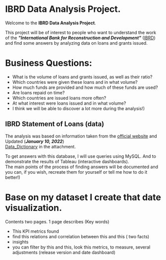 
# IBRD Data Analysis Project.
Welcome to the __IBRD Data Analysis Project__.  

This project will be of interest to people who want to understand the work of the ___"International Bank for Reconstruction and Development"___ ([IBRD](https://en.wikipedia.org/wiki/International_Bank_for_Reconstruction_and_Development)) and find some answers by analyzing data on loans and grants issued.

# Business Questions:
* What is the volume of loans and grants issued, as well as their ratio?
* Which countries were given these loans and in what volume?
* How much funds are provided and how much of these funds are used?
* Are loans repaid on time?
* Which countries are issued loans more often?
* At what interest were loans issued and in what volume?
* I think we will be able to discover a lot more during the analysis!)

 
## IBRD Statement of Loans (data)
The analysis was based on information taken from the [official website](https://finances.worldbank.org/Loans-and-Credits/IBRD-Statement-of-Loans-Latest-Available-Snapshot/sfv5-tf7p) and Updated (___January 10, 2022___)  
[Data_Dictionary](Data_Dictionary_-_IBRD_Statement_of_Loans_and_IDA_Statement_of_Credits_and_Grants.pdf) in the attachment.

To get answers with this database, I will use queries using MySQL. And to demonstrate the results of Tableau (interactive dashboards).  
The main points of the process of finding answers will be documented and you can, if you wish, recreate them for yourself or tell me how to do it better!)

# Base on my dataset I create that date visualization.
Contents two pages.
1 page describes
(Key words)
* This KPI metrics found
* find this relations and correlation between this and this ( two facts)
* insights
* you can filter by this and this, look this metrics, to measure, several adjustments (release version and date dashboard)
